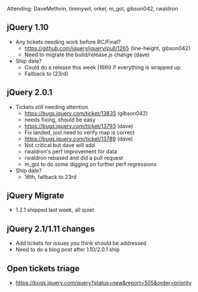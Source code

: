 Attending: DaveMethvin, timmywil, orkel, m_gol, gibson042, rwaldron

## jQuery 1.10
* Any tickets needing work before RC/Final?
  - https://github.com/jquery/jquery/pull/1265 (line-height, gibson042)
  - Need to migrate the build/release.js change (dave)
* Ship date?
  - Could do a release this week (16th) if everything is wrapped up
  - Fallback to (23rd)

## jQuery 2.0.1
* Tickets still needing attention
  - https://bugs.jquery.com/ticket/13835 (gibson042)
  - needs fixing, should be easy
  - https://bugs.jquery.com/ticket/13793 (dave)
  - Fix landed, just need to verify map is correct
  - https://bugs.jquery.com/ticket/13789 (dave)
  - Not critical but dave will add
  - rwaldron's perf improvement for data
  - rwaldron rebased and did a pull request
  - m_gol to do some digging on further perf regressions
* Ship date?
  - 16th, fallback to 23rd

## jQuery Migrate
* 1.2.1 shipped last week, all quiet

## jQuery 2.1/1.11 changes
* Add tickets for issues you think should be addressed
* Need to do a blog post after 1.10/2.0.1 ship

## Open tickets triage
* https://bugs.jquery.com/query?status=new&report=505&order=priority
